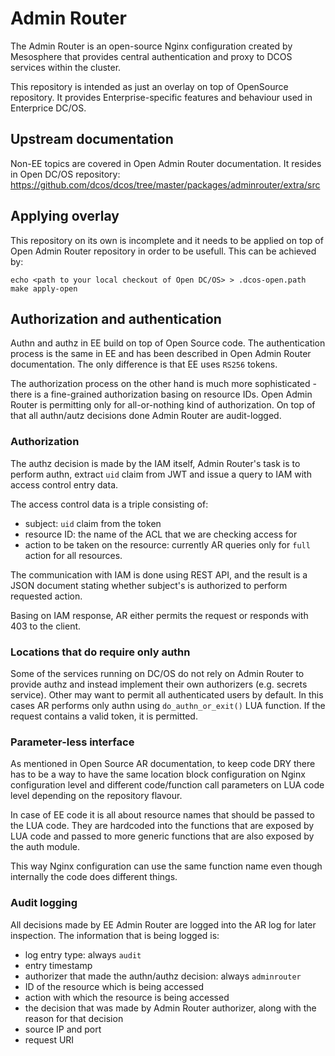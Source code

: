 # Admin Router
The Admin Router is an open-source Nginx configuration created by Mesosphere
that provides central authentication and proxy to DCOS services within the cluster.

This repository is intended as just an overlay on top of OpenSource repository.
It provides Enterprise-specific features and behaviour used in Enterprice
DC/OS.

## Upstream documentation
Non-EE topics are covered in Open Admin Router documentation. It resides in
Open DC/OS repository: https://github.com/dcos/dcos/tree/master/packages/adminrouter/extra/src

## Applying overlay
This repository on its own is incomplete and it needs to be applied on top of
Open Admin Router repository in order to be usefull. This can be achieved by:

```
echo <path to your local checkout of Open DC/OS> > .dcos-open.path
make apply-open
```

## Authorization and authentication

Authn and authz in EE build on top of Open Source code. The authentication
process is the same in EE and has been described in Open Admin Router
documentation. The only difference is that EE uses `RS256` tokens.

The authorization process on the other hand is much more sophisticated - there
is a fine-grained authorization basing on resource IDs. Open Admin Router is
permitting only for all-or-nothing kind of authorization. On top of that all
authn/autz decisions done Admin Router are audit-logged.

### Authorization

The authz decision is made by the IAM itself, Admin Router's task is to perform
authn, extract `uid` claim from JWT and issue a query to IAM with access
control entry data.

The access control data is a triple consisting of:
* subject: `uid` claim from the token
* resource ID: the name of the ACL that we are checking access for
* action to be taken on the resource: currently AR queries only for `full`
  action for all resources.

The communication with IAM is done using REST API, and the result is a JSON
document stating whether subject's is authorized to perform requested action.

Basing on IAM response, AR either permits the request or responds with 403 to
the client.

### Locations that do require only authn

Some of the services running on DC/OS do not rely on Admin Router to provide
authz and instead implement their own authorizers (e.g. secrets service). Other
may want to permit all authenticated users by default. In this cases AR
performs only authn using `do_authn_or_exit()` LUA function. If the request
contains a valid token, it is permitted.

### Parameter-less interface

As mentioned in Open Source AR documentation, to keep code DRY there
has to be a way to have the same location block configuration on Nginx
configuration level and different code/function call parameters on LUA code
level depending on the repository flavour.

In case of EE code it is all about resource names that should be passed to the
LUA code. They are hardcoded into the functions that are exposed by LUA code
and passed to more generic functions that are also exposed by the auth module.

This way Nginx configuration can use the same function name even though
internally the code does different things.


### Audit logging

All decisions made by EE Admin Router are logged into the AR log for later
inspection. The information that is being logged is:
* log entry type: always `audit`
* entry timestamp
* authorizer that made the authn/authz decision: always `adminrouter`
* ID of the resource which is being accessed
* action with which the resource is being accessed
* the decision that was made by Admin Router authorizer, along with the reason
  for that decision
* source IP and port
* request URI
